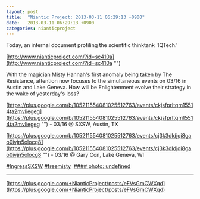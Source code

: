 ```yaml
---
layout: post
title:  "Niantic Project: 2013-03-11 06:29:13 +0900"
date:   2013-03-11 06:29:13 +0900
categories: nianticproject
---
```

Today, an internal document profiling the scientific thinktank 'IQTech.'

[http://www.nianticproject.com/?id=sc410a](http://www.nianticproject.com/?id=sc410a "")

With the magician Misty Hannah's first anomaly being taken by The Resistance, attention now focuses to the simultaneous events on 03/16 in Austin and Lake Geneva. How will be Enlightenment evolve their strategy in the wake of yesterday's loss?

[https://plus.google.com/b/105211554081025512763/events/ckjsfprltqm15514ta2mvliegeg](https://plus.google.com/b/105211554081025512763/events/ckjsfprltqm15514ta2mvliegeg "") - 03/16 @ SXSW, Austin, TX

[https://plus.google.com/b/105211554081025512763/events/cj3k3dldjqi8gao0ivjn5olocg8](https://plus.google.com/b/105211554081025512763/events/cj3k3dldjqi8gao0ivjn5olocg8 "") - 03/16 @ Gary Con, Lake Geneva, WI

[#IngressSXSW](https://plus.google.com/s/%23IngressSXSW "") [#freemisty](https://plus.google.com/s/%23freemisty "") 
[#### photo: undefined](https://lh4.googleusercontent.com/-vBd08zcKnwo/UTz7CxcsLRI/AAAAAAAAD1w/VafCSthOYns/w288-h288/IQTech_profile.jpg "")
- - -
[https://plus.google.com/+NianticProject/posts/eFVsGmCWXqd](https://plus.google.com/+NianticProject/posts/eFVsGmCWXqd)
